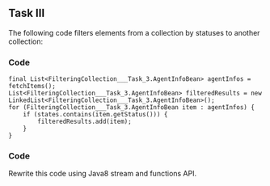 ## Task III

The following code filters elements from a collection by statuses to another collection:

### Code

```
final List<FilteringCollection___Task_3.AgentInfoBean> agentInfos = fetchItems();
List<FilteringCollection___Task_3.AgentInfoBean> filteredResults = new LinkedList<FilteringCollection___Task_3.AgentInfoBean>();
for (FilteringCollection___Task_3.AgentInfoBean item : agentInfos) {
    if (states.contains(item.getStatus())) {
        filteredResults.add(item);
    }
}
```

### Code

Rewrite this code using Java8 stream and functions API.
